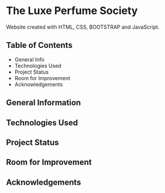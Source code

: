 # The Luxe Perfume Society </br>
</hr>
Website created with HTML, CSS, BOOTSTRAP and JavaScript.

## Table of Contents
</hr>

<ul>
  <li>General Info</li>
  <li>Technologies Used</li>
  <li>Project Status</li>
  <li>Room for Improvement</li>
  <li>Acknowledgements</li>
</ul>

## General Information
</hr>


## Technologies Used
</hr>

## Project Status
</hr>

## Room for Improvement
</hr>

## Acknowledgements
</hr>



